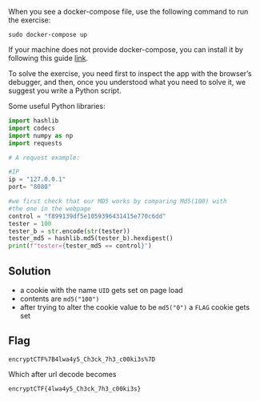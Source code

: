 When you see a docker-compose file, use the following command to run the exercise:

	sudo docker-compose up

If your machine does not provide docker-compose, you can install it by following this guide [link](https://docs.docker.com/compose/install/).

To solve the exercise, you need first to inspect the app with the browser’s debugger, and then, once you understood what you need to solve it, we suggest you write a Python script.

Some useful Python libraries:
```py
import hashlib
import codecs
import numpy as np
import requests

# A request example:

#IP
ip = "127.0.0.1"
port= "8080"

#we first check that our MD5 works by comparing Md5(100) with
#the one in the webpage
control = "f899139df5e1059396431415e770c6dd"
tester = 100
tester_b = str.encode(str(tester))
tester_md5 = hashlib.md5(tester_b).hexdigest()
print(f"tester={tester_md5 == control}")
```


## Solution
* a cookie with the name `UID` gets set on page load
* contents are `md5("100")`
* after trying to alter the cookie value to be `md5("0")` a `FLAG` cookie gets set

## Flag
```
encryptCTF%7B4lwa4y5_Ch3ck_7h3_c00ki3s%7D
```
Which after url decode becomes
```
encryptCTF{4lwa4y5_Ch3ck_7h3_c00ki3s}
```

